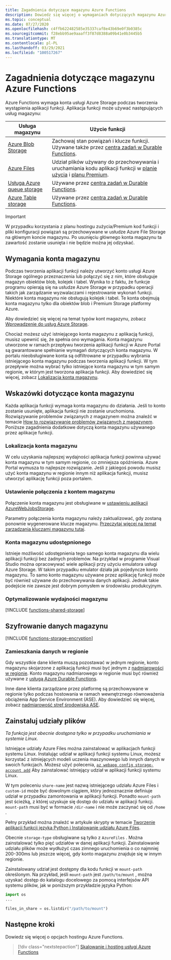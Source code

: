 ```yaml
---
title: Zagadnienia dotyczące magazynu Azure Functions
description: Dowiedz się więcej o wymaganiach dotyczących magazynu Azure Functions i o szyfrowaniu przechowywanych danych.
ms.topic: conceptual
ms.date: 07/27/2020
ms.openlocfilehash: c4ffb622482585e35337caf8e43b69e0f3b0385c
ms.sourcegitcommit: f28ebb95ae9aaaff3f87d8388a09b41e0b3445b5
ms.translationtype: MT
ms.contentlocale: pl-PL
ms.lasthandoff: 03/29/2021
ms.locfileid: "100517267"
---
```

# <a name="storage-considerations-for-azure-functions"></a>Zagadnienia dotyczące magazynu Azure Functions

Azure Functions wymaga konta usługi Azure Storage podczas tworzenia wystąpienia aplikacji funkcji. Aplikacja funkcji może używać następujących usług magazynu:


|Usługa magazynu  | Użycie funkcji  |
|---------|---------|
| [Azure Blob Storage](../storage/blobs/storage-blobs-introduction.md)     | Zachowaj stan powiązań i klucze funkcji.  <br/>Używane także przez [centra zadań w Durable Functions](durable/durable-functions-task-hubs.md). |
| [Azure Files](../storage/files/storage-files-introduction.md)  | Udział plików używany do przechowywania i uruchamiania kodu aplikacji funkcji w [planie użycia](consumption-plan.md) i [planu Premium](functions-premium-plan.md). |
| [Usługa Azure queue storage](../storage/queues/storage-queues-introduction.md)     | Używane przez [centra zadań w Durable Functions](durable/durable-functions-task-hubs.md).   |
| [Azure Table storage](../storage/tables/table-storage-overview.md)  |  Używane przez [centra zadań w Durable Functions](durable/durable-functions-task-hubs.md).       |

> [!IMPORTANT]
> W przypadku korzystania z planu hostingu zużycia/Premium kod funkcji i pliki konfiguracji powiązań są przechowywane w usłudze Azure File Storage na głównym koncie magazynu. Po usunięciu głównego konta magazynu ta zawartość zostanie usunięta i nie będzie można jej odzyskać.

## <a name="storage-account-requirements"></a>Wymagania konta magazynu

Podczas tworzenia aplikacji funkcji należy utworzyć konto usługi Azure Storage ogólnego przeznaczenia lub połączyć się z nim, które obsługuje magazyn obiektów blob, kolejek i tabel. Wynika to z faktu, że funkcje programu opierają się na usłudze Azure Storage w przypadku operacji takich jak zarządzanie wyzwalaczami i rejestrowanie wykonań funkcji. Niektóre konta magazynu nie obsługują kolejek i tabel. Te konta obejmują konta magazynu tylko dla obiektów blob i Premium Storage platformy Azure.

Aby dowiedzieć się więcej na temat typów kont magazynu, zobacz [Wprowadzenie do usług Azure Storage](../storage/common/storage-introduction.md#core-storage-services). 

Chociaż możesz użyć istniejącego konta magazynu z aplikacją funkcji, musisz upewnić się, że spełnia ono wymagania. Konta magazynu utworzone w ramach przepływu tworzenia aplikacji funkcji w Azure Portal są gwarantowane spełnianie wymagań dotyczących konta magazynu. W portalu nieobsługiwane konta są odfiltrowane w przypadku wybrania istniejącego konta magazynu podczas tworzenia aplikacji funkcji. W tym przepływie można wybrać tylko istniejące konta magazynu w tym samym regionie, w którym jest tworzona aplikacja funkcji. Aby dowiedzieć się więcej, zobacz [Lokalizacja konta magazynu](#storage-account-location).

<!-- JH: Does using a Premium Storage account improve perf? -->

## <a name="storage-account-guidance"></a>Wskazówki dotyczące konta magazynu

Każda aplikacja funkcji wymaga konta magazynu do działania. Jeśli to konto zostanie usunięte, aplikacja funkcji nie zostanie uruchomiona. Rozwiązywanie problemów związanych z magazynem można znaleźć w temacie [How to rozwiązywanie problemów związanych z magazynem](functions-recover-storage-account.md). Poniższe zagadnienia dodatkowe dotyczą konta magazynu używanego przez aplikacje funkcji.

### <a name="storage-account-location"></a>Lokalizacja konta magazynu

W celu uzyskania najlepszej wydajności aplikacja funkcji powinna używać konta magazynu w tym samym regionie, co zmniejsza opóźnienia. Azure Portal wymusza to najlepsze rozwiązanie. Jeśli z jakiegoś powodu musisz użyć konta magazynu w regionie innym niż aplikacja funkcji, musisz utworzyć aplikację funkcji poza portalem. 

### <a name="storage-account-connection-setting"></a>Ustawienie połączenia z kontem magazynu

Połączenie konta magazynu jest obsługiwane w [ustawieniu aplikacji AzureWebJobsStorage](./functions-app-settings.md#azurewebjobsstorage). 

Parametry połączenia konta magazynu należy zaktualizować, gdy zostaną ponownie wygenerowane klucze magazynu. [Przeczytaj więcej na temat zarządzania kluczami magazynu tutaj](../storage/common/storage-account-create.md).

### <a name="shared-storage-accounts"></a>Konta magazynu udostępnionego

Istnieje możliwość udostępnienia tego samego konta magazynu dla wielu aplikacji funkcji bez żadnych problemów. Na przykład w programie Visual Studio można opracowywać wiele aplikacji przy użyciu emulatora usługi Azure Storage. W takim przypadku emulator działa jak pojedyncze konto magazynu. To samo konto magazynu używane przez aplikację funkcji może być również używane do przechowywania danych aplikacji. Jednak takie podejście nie zawsze jest dobrym pomysłem w środowisku produkcyjnym.

### <a name="optimize-storage-performance"></a>Optymalizowanie wydajności magazynu

[!INCLUDE [functions-shared-storage](../../includes/functions-shared-storage.md)]

## <a name="storage-data-encryption"></a>Szyfrowanie danych magazynu

[!INCLUDE [functions-storage-encryption](../../includes/functions-storage-encryption.md)]

### <a name="in-region-data-residency"></a>Zamieszkania danych w regionie

Gdy wszystkie dane klienta muszą pozostawać w jednym regionie, konto magazynu skojarzone z aplikacją funkcji musi być jednym z [nadmiarowości w regionie](../storage/common/storage-redundancy.md). Konto magazynu nadmiarowego w regionie musi być również używane z [usługą Azure Durable Functions](./durable/durable-functions-perf-and-scale.md#storage-account-selection).

Inne dane klienta zarządzane przez platformę są przechowywane w regionie tylko podczas hostowania w ramach wewnętrznego równoważenia obciążenia App Service Environment (ASE). Aby dowiedzieć się więcej, zobacz [nadmiarowość stref środowiska ASE](../app-service/environment/zone-redundancy.md#in-region-data-residency).

## <a name="mount-file-shares"></a>Zainstaluj udziały plików

_Ta funkcja jest obecnie dostępna tylko w przypadku uruchamiania w systemie Linux._ 

Istniejące udziały Azure Files można zainstalować w aplikacjach funkcji systemu Linux. Instalując udział w aplikacji funkcji systemu Linux, możesz korzystać z istniejących modeli uczenia maszynowego lub innych danych w swoich funkcjach. Możesz użyć polecenia, [`az webapp config storage-account add`](/cli/azure/webapp/config/storage-account#az-webapp-config-storage-account-add) Aby zainstalować istniejący udział w aplikacji funkcji systemu Linux. 

W tym poleceniu `share-name` jest nazwą istniejącego udziału Azure Files i `custom-id` może być dowolnym ciągiem, który jednoznacznie definiuje udział w przypadku zamontowania w aplikacji funkcji. Ponadto `mount-path` jest ścieżką, z której uzyskuje się dostęp do udziału w aplikacji funkcji. `mount-path` musi być w formacie `/dir-name` i nie może zaczynać się od `/home` .

Pełny przykład można znaleźć w artykule skrypty w temacie [Tworzenie aplikacji funkcji języka Python i Instalowanie udziału Azure Files](scripts/functions-cli-mount-files-storage-linux.md). 

Obecnie `storage-type` obsługiwane są tylko z `AzureFiles` . Można zainstalować tylko pięć udziałów w danej aplikacji funkcji. Zainstalowanie udziału plików może wydłużyć czas zimnego uruchomienia o co najmniej 200-300ms lub jeszcze więcej, gdy konto magazynu znajduje się w innym regionie.

Zainstalowany udział jest dostępny dla kodu funkcji w `mount-path` określonym. Na przykład, jeśli `mount-path` jest `/path/to/mount` , można uzyskać dostęp do katalogu docelowego za pomocą interfejsów API systemu plików, jak w poniższym przykładzie języka Python:

```python
import os
...

files_in_share = os.listdir("/path/to/mount")
```

## <a name="next-steps"></a>Następne kroki

Dowiedz się więcej o opcjach hostingu Azure Functions.

> [!div class="nextstepaction"]
> [Skalowanie i hosting usługi Azure Functions](functions-scale.md)

